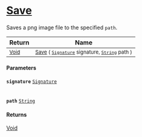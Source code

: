 # [Save](./ImageSaver-100663997.md)

Saves a png image file to the specified `path`.

| Return | Name | 
| --- | --- | 
| <sub>[Void](https://docs.microsoft.com/en-us/dotnet/api/System.Void)</sub>| <sub>[Save](./ImageSaver-100663997.md) ( [`Signature`](./../../Signature.md) signature, [`String`](https://docs.microsoft.com/en-us/dotnet/api/System.String) path )</sub>| <br>


#### Parameters
**`signature`**  [`Signature`](./../../Signature.md)<br><br><br>**`path`**  [`String`](https://docs.microsoft.com/en-us/dotnet/api/System.String)<br>
#### Returns
[Void](https://docs.microsoft.com/en-us/dotnet/api/System.Void)